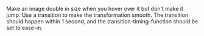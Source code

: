 Make an image double in size when you hover over it but don’t make it jump. 
Use a transition to make the transformation smooth. 
The transition should happen within 1 second, and the transition-timing-function should be set to ease-in. 
